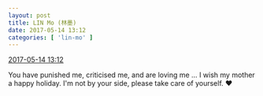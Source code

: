 ```yaml
---
layout: post
title: LIN Mo (林墨)
date: 2017-05-14 13:12
categories: [ 'lin-mo' ]
---
```


<div class="weibo-info">
  <a href="http://weibo.com/6108312042/F33LgoQGP">2017-05-14 13:12</a>
</div>

You have punished me, criticised me, and are loving me … I wish my mother a happy holiday. I'm not by your side, please take care of yourself. :heart:
